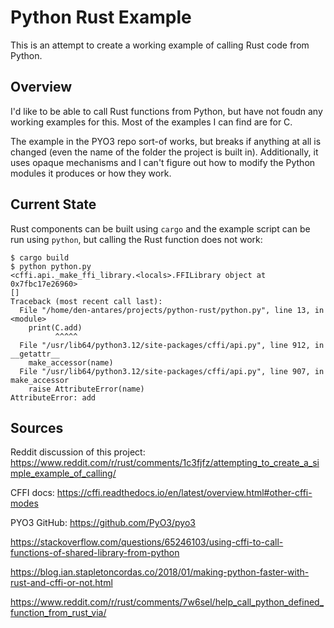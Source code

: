 # Python Rust Example

This is an attempt to create a working example of calling Rust code from Python.

## Overview

I'd like to be able to call Rust functions from Python, but have not foudn any working examples for this. Most of the examples I can find are for C.

The example in the PYO3 repo sort-of works, but breaks if anything at all is changed (even the name of the folder the project is built in). Additionally, it uses opaque mechanisms and I can't figure out how to modify the Python modules it produces or how they work.

## Current State

Rust components can be built using `cargo` and the example script can be run using `python`, but calling the Rust function does not work:

```
$ cargo build
$ python python.py
<cffi.api._make_ffi_library.<locals>.FFILibrary object at 0x7fbc17e26960>
[]
Traceback (most recent call last):
  File "/home/den-antares/projects/python-rust/python.py", line 13, in <module>
    print(C.add)
          ^^^^^
  File "/usr/lib64/python3.12/site-packages/cffi/api.py", line 912, in __getattr__
    make_accessor(name)
  File "/usr/lib64/python3.12/site-packages/cffi/api.py", line 907, in make_accessor
    raise AttributeError(name)
AttributeError: add
```

## Sources

Reddit discussion of this project: https://www.reddit.com/r/rust/comments/1c3fjfz/attempting_to_create_a_simple_example_of_calling/

CFFI docs: https://cffi.readthedocs.io/en/latest/overview.html#other-cffi-modes

PYO3 GitHub: https://github.com/PyO3/pyo3

https://stackoverflow.com/questions/65246103/using-cffi-to-call-functions-of-shared-library-from-python

https://blog.ian.stapletoncordas.co/2018/01/making-python-faster-with-rust-and-cffi-or-not.html

https://www.reddit.com/r/rust/comments/7w6sel/help_call_python_defined_function_from_rust_via/


